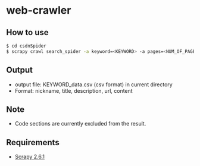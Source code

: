 # web-crawler
## How to use
``` bash
$ cd csdnSpider
$ scrapy crawl search_spider -a keyword=<KEYWORD> -a pages=<NUM_OF_PAGE> -a startPage=<START_PAGE>
```
## Output
+ output file: KEYWORD_data.csv (csv format) in current directory
+ Format: nickname, title, description, url, content
## Note
+ Code sections are currently excluded from the result.
## Requirements
* [Scrapy 2.6.1](https://scrapy.org/)